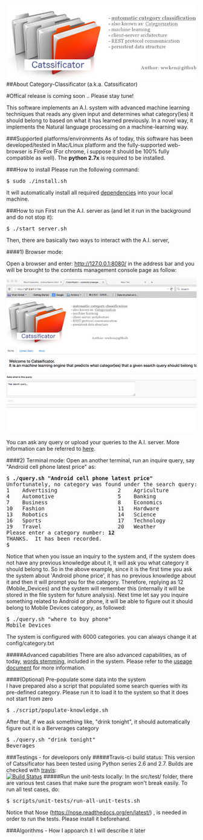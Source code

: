<img src="doc/category-classificator.png">
##About Category-Classificator (a.k.a. Catssificator)

#Offical release is coming soon .. Please stay tune!

This software implements an A.I. system with advanced machine learning techniques that reads any given input and determines what category(ies) it should belong to based on what it has learned previously.  In a novel way, it implements the Natural language processing on a machine-learning way.

###Supported platforms/environments
As of today, this software has been developed/tested in Mac/Linux platform and the fully-supported web-browser is FireFox (For chrome, i suppose it should be 100% fully compatible as well).  The <b>python 2.7x</b> is required to be installed. 

###How to install
Please run the following command:
<pre>
$ sudo ./install.sh
</pre>

It will automatically install all required <a href=doc/dependencies.md target=_blank>dependencies</a> into your local machine.  

###How to run
First run the A.I. server as (and let it run in the background and do not stop it):
<pre>
$ ./start_server.sh
</pre>

Then, there are basically two ways to interact with the A.I. server, 

####1) Browser mode:

Open a browser and enter: http://127.0.0.1:8080/ in the address bar and you will be brought to the contents management console page as follow:

<img src="doc/screenshot-web-1.png"/>

You can ask any query or upload your queries to the A.I. server.  More information can be referred to <a href="doc/web.md" target="_blank">here</a>.

####2) Terminal mode:
Open an another terminal, run an inquire query, say "Android cell phone latest price" as:
<pre>
$ <b>./query.sh "Android cell phone latest price"</b>
Unfortunately, no category was found under the search query:Android cell phone latest price ...Please pick a category it should belong to:
1    Advertising                   2    Agriculture                   3    Art
4    Automotive                    5    Banking                       6    Berverages
7    Business                      8    Economics                     9    Education
10   Fashion                       11   Hardware                      12   Mobile_Devices
13   Robotics                      14   Science                       15   Social_Media
16   Sports                        17   Technology                    18   Television
19   Travel                        20   Weather
Please enter a category number: <b>12</b>
THANKS.  It has been recorded.
$
</pre>
Notice that when you issue an inquiry to the system and, if the system does not have any previous knowledge about it, it will ask you what category it should belong to.  So in the above example, since it is the first time you ask the system about 'Android phone price', it has no previous knowledge about it and then it will prompt you for the category.  Therefore, replying as 12 (Mobile_Devices) and the system will remember this (internally it will be stored in the file system for future analysis).  Next time let say you inquire something related to Android or phone, it will be able to figure out it should belong to Mobile Devices category, as followed:

<pre>
$ ./query.sh "where to buy phone"
Mobile_Devices
</pre>

The system is configured with 6000 categories.  you can always change it at config/category.txt 

#####Advanced capabilities
There are also advanced capabilities, as of today, <a href="doc/usage.md#words-stemming" target=_blank>words stemming</a>, included in the system.  Please refer to the <a href="doc/usage.md" target=_blank>useage document</a> for more information.

####(Optional) Pre-populate some data into the system  
I have prepared also a script that populated some search queries with its pre-defined category.  Please run it to load it to the system so that it does not start from zero
<pre>
$ ./script/populate-knowledge.sh
</pre>

After that, if we ask something like, "drink tonight", it should automatically figure out it is a Berverages category
<pre>
$ ./query.sh "drink tonight"
Beverages
</pre>

###Testings - for developors only
#####Travis-ci build status:
This version of Catssificator has been tested using Python series 2.6 and 2.7. Builds are checked with <a href="https://travis-ci.org/wwken/category-classificator" target="_blank">travis</a>:<br/>
[![Build Status](https://travis-ci.org/wwken/category-classificator.svg)](https://travis-ci.org/wwken/category-classificator)
#####Run the unit-tests locally:
In the src/test/ folder, there are various test cases that make sure the program won't break easily.  To run all test cases, do:
<pre>
$ scripts/unit-tests/run-all-unit-tests.sh
</pre>
Notice that Nose (https://nose.readthedocs.org/en/latest/) , is needed in order to run the tests.  Please install it beforehand.


###Algorithms - How I appoarch it
I will describe it later


